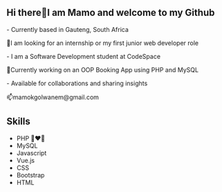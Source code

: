 <h2>Hi there👋I am Mamo and welcome to my Github</h2>
<p> - Currently based in Gauteng, South Africa</p>
<p>🔭I am looking for an internship or my first junior web developer role</p>
<p> - I am a Software Development student at CodeSpace</p>
<p>🌱Currently working on an OOP Booking App using PHP and MySQL</p>
<p> - Available for collaborations and sharing insights</p>
<p>📫mamokgolwanem@gmail.com</p>

<h2>Skills</h2>
<ul>
 <li>PHP 👩‍❤️‍👨</li>
 <li>MySQL </li>
<li>Javascript </li>
<li> Vue.js </li>
<li> CSS </li>
<li> Bootstrap </li>
<li>HTML</li>
</ul>

